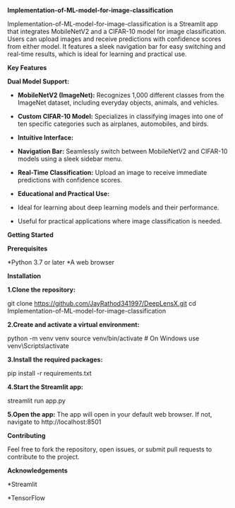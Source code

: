 **Implementation-of-ML-model-for-image-classification**


Implementation-of-ML-model-for-image-classification is a Streamlit app that integrates MobileNetV2 and a CIFAR-10 model for image classification. Users can upload images and receive predictions with confidence scores from either model. It features a sleek navigation bar for easy switching and real-time results, which is ideal for learning and practical use.

**Key Features**

**Dual Model Support:**

* **MobileNetV2 (ImageNet):** Recognizes 1,000 different classes from the ImageNet dataset, including everyday objects, animals, and vehicles.

* **Custom CIFAR-10 Model:** Specializes in classifying images into one of ten specific categories such as airplanes, automobiles, and birds.

* **Intuitive Interface:**

* **Navigation Bar:** Seamlessly switch between MobileNetV2 and CIFAR-10 models using a sleek sidebar menu.

* **Real-Time Classification:** Upload an image to receive immediate predictions with confidence scores.

* **Educational and Practical Use:**

* Ideal for learning about deep learning models and their performance.
* Useful for practical applications where image classification is needed.
  
**Getting Started**

**Prerequisites**

*Python 3.7 or later
*A web browser

**Installation**

**1.Clone the repository:**

git clone https://github.com/JayRathod341997/DeepLensX.git
cd Implementation-of-ML-model-for-image-classification

**2.Create and activate a virtual environment:**

python -m venv venv
source venv/bin/activate   # On Windows use venv\Scripts\activate

**3.Install the required packages:**

pip install -r requirements.txt

**4.Start the Streamlit app:**

streamlit run app.py

**5.Open the app:** 
The app will open in your default web browser. If not, navigate to http://localhost:8501

**Contributing**

Feel free to fork the repository, open issues, or submit pull requests to contribute to the project.

**Acknowledgements**

*Streamlit

*TensorFlow

